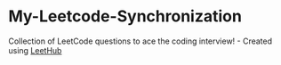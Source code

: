 # My-Leetcode-Synchronization
Collection of LeetCode questions to ace the coding interview! - Created using [LeetHub](https://github.com/QasimWani/LeetHub)
